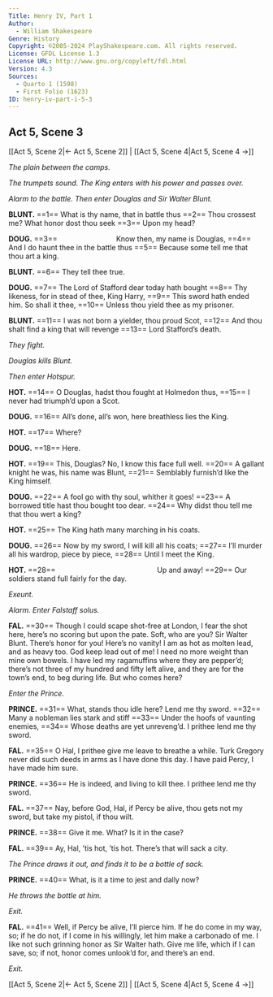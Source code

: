 ```yaml
---
Title: Henry IV, Part 1
Author: 
  - William Shakespeare
Genre: History
Copyright: ©2005-2024 PlayShakespeare.com. All rights reserved.
License: GFDL License 1.3
License URL: http://www.gnu.org/copyleft/fdl.html
Version: 4.3
Sources:
  - Quarto 1 (1598)
  - First Folio (1623)
ID: henry-iv-part-i-5-3
---
```


## Act 5, Scene 3
[[Act 5, Scene 2|← Act 5, Scene 2]] | [[Act 5, Scene 4|Act 5, Scene 4 →]]

*The plain between the camps.*

*The trumpets sound. The King enters with his power and passes over.*

*Alarm to the battle. Then enter Douglas and Sir Walter Blunt.*

**BLUNT.**
==1== What is thy name, that in battle thus
==2== Thou crossest me? What honor dost thou seek
==3== Upon my head?

**DOUG.**
==3==         Know then, my name is Douglas,
==4== And I do haunt thee in the battle thus
==5== Because some tell me that thou art a king.

**BLUNT.**
==6== They tell thee true.

**DOUG.**
==7== The Lord of Stafford dear today hath bought
==8== Thy likeness, for in stead of thee, King Harry,
==9== This sword hath ended him. So shall it thee,
==10== Unless thou yield thee as my prisoner.

**BLUNT.**
==11== I was not born a yielder, thou proud Scot,
==12== And thou shalt find a king that will revenge
==13== Lord Stafford’s death.

*They fight.*

*Douglas kills Blunt.*

*Then enter Hotspur.*

**HOT.**
==14== O Douglas, hadst thou fought at Holmedon thus,
==15== I never had triumph’d upon a Scot.

**DOUG.**
==16== All’s done, all’s won, here breathless lies the King.

**HOT.**
==17== Where?

**DOUG.**
==18== Here.

**HOT.**
==19== This, Douglas? No, I know this face full well.
==20== A gallant knight he was, his name was Blunt,
==21== Semblably furnish’d like the King himself.

**DOUG.**
==22== A fool go with thy soul, whither it goes!
==23== A borrowed title hast thou bought too dear.
==24== Why didst thou tell me that thou wert a king?

**HOT.**
==25== The King hath many marching in his coats.

**DOUG.**
==26== Now by my sword, I will kill all his coats;
==27== I’ll murder all his wardrop, piece by piece,
==28== Until I meet the King.

**HOT.**
==28==               Up and away!
==29== Our soldiers stand full fairly for the day.

*Exeunt.*

*Alarm. Enter Falstaff solus.*

**FAL.**
==30== Though I could scape shot-free at London, I fear the shot here, here’s no scoring but upon the pate. Soft, who are you? Sir Walter Blunt. There’s honor for you! Here’s no vanity! I am as hot as molten lead, and as heavy too. God keep lead out of me! I need no more weight than mine own bowels. I have led my ragamuffins where they are pepper’d; there’s not three of my hundred and fifty left alive, and they are for the town’s end, to beg during life. But who comes here?

*Enter the Prince.*

**PRINCE.**
==31== What, stands thou idle here? Lend me thy sword.
==32== Many a nobleman lies stark and stiff
==33== Under the hoofs of vaunting enemies,
==34== Whose deaths are yet unreveng’d. I prithee lend me thy sword.

**FAL.**
==35== O Hal, I prithee give me leave to breathe a while. Turk Gregory never did such deeds in arms as I have done this day. I have paid Percy, I have made him sure.

**PRINCE.**
==36== He is indeed, and living to kill thee. I prithee lend me thy sword.

**FAL.**
==37== Nay, before God, Hal, if Percy be alive, thou gets not my sword, but take my pistol, if thou wilt.

**PRINCE.**
==38== Give it me. What? Is it in the case?

**FAL.**
==39== Ay, Hal, ’tis hot, ’tis hot. There’s that will sack a city.

*The Prince draws it out, and finds it to be a bottle of sack.*

**PRINCE.**
==40== What, is it a time to jest and dally now?

*He throws the bottle at him.*

*Exit.*

**FAL.**
==41== Well, if Percy be alive, I’ll pierce him. If he do come in my way, so; if he do not, if I come in his willingly, let him make a carbonado of me. I like not such grinning honor as Sir Walter hath. Give me life, which if I can save, so; if not, honor comes unlook’d for, and there’s an end.

*Exit.*

[[Act 5, Scene 2|← Act 5, Scene 2]] | [[Act 5, Scene 4|Act 5, Scene 4 →]]